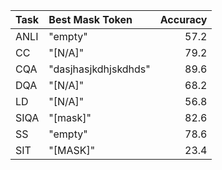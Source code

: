 | Task   | Best Mask Token      |   Accuracy |
|:-------|:---------------------|-----------:|
| ANLI   | "empty"              |       57.2 |
| CC     | "[N/A]"              |       79.2 |
| CQA    | "dasjhasjkdhjskdhds" |       89.6 |
| DQA    | "[N/A]"              |       68.2 |
| LD     | "[N/A]"              |       56.8 |
| SIQA   | "[mask]"             |       82.6 |
| SS     | "empty"              |       78.6 |
| SIT    | "[MASK]"             |       23.4 |